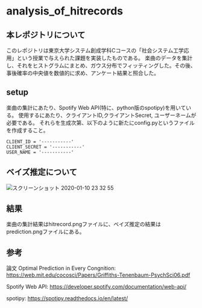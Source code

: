 # analysis_of_hitrecords

## 本レポジトリについて
このレポジトリは東京大学システム創成学科Cコースの「社会システム工学応用」という授業で与えられた課題を実装したものである。
楽曲のデータを集計し、それをヒストグラムにまとめ、ガウス分布でフィッティングした。その後、事後確率の中央値を数値的に求め、アンケート結果と照合した。

## setup
楽曲の集計にあたり、Spotify Web API(特に、python版のspotipy)を用いている。
使用するにあたり、クライアントID,クライアントSecret, ユーザーネームが必要である。
それらを生成次第、以下のように新たにconfig.pyというファイルを作成すること。
```
CLIENT_ID = '-----------'
CLIENT_SECRET = '-----------'
USER_NAME = '-----------'

```

## ベイズ推定について

![スクリーンショット 2020-01-10 23 32 55](https://user-images.githubusercontent.com/32972443/72160369-90f7ec00-3401-11ea-85bb-29f40d25217d.png)

## 結果

楽曲の集計結果はhitrecord.pngファイルに、ベイズ推定の結果はprediction.pngファイルにある。

## 参考

論文 Optimal Prediction in Every Congnition: https://web.mit.edu/cocosci/Papers/Griffiths-Tenenbaum-PsychSci06.pdf

Spotify Web API: https://developer.spotify.com/documentation/web-api/  

spotipy: https://spotipy.readthedocs.io/en/latest/
